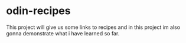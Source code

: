 # odin-recipes

This project will give us some links to recipes and in this project im also gonna demonstrate what i have learned so far.